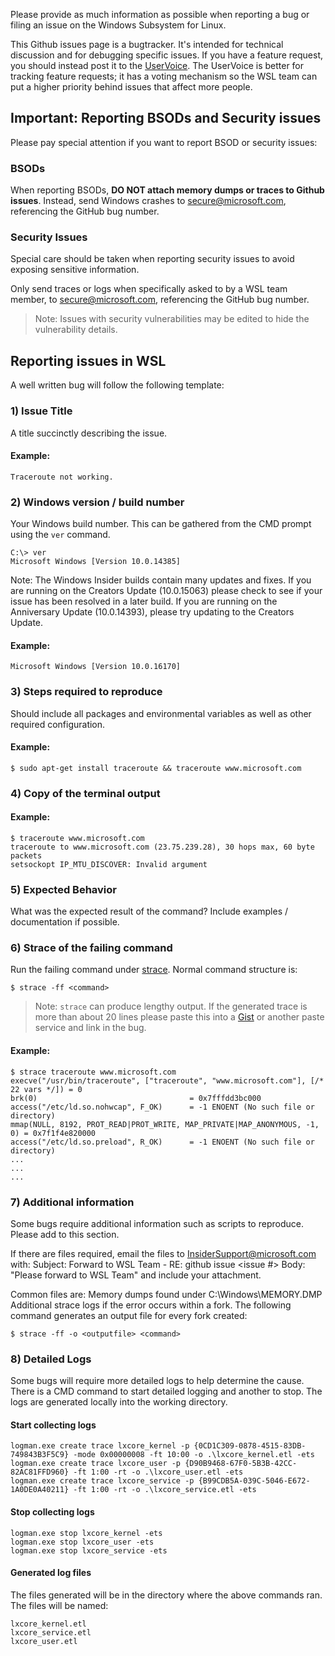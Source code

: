 Please provide as much information as possible when reporting a bug or filing an issue on the Windows Subsystem for Linux.

This Github issues page is a bugtracker.  It's intended for technical discussion and for debugging specific issues.  If you have a feature request, you should instead post it to the [UserVoice](https://wpdev.uservoice.com/forums/266908).  The UserVoice is better for tracking feature requests; it has a voting mechanism so the WSL team can put a higher priority behind issues that affect more people.

## Important: Reporting BSODs and Security issues
Please pay special attention if you want to report BSOD or security issues:

### BSODs
When reporting BSODs, **DO NOT attach memory dumps or traces to Github issues**. Instead, send Windows crashes to secure@microsoft.com, referencing the GitHub bug number. 

### Security Issues
Special care should be taken when reporting security issues to avoid exposing sensitive information.

Only send traces or logs when specifically asked to by a WSL team member, to secure@microsoft.com, referencing the GitHub bug number.

> Note: Issues with security vulnerabilities may be edited to hide the vulnerability details.

## Reporting issues in WSL
A well written bug will follow the following template:

### 1) Issue Title
A title succinctly describing the issue. 

#### Example:
`Traceroute not working.`

### 2) Windows version / build number
Your Windows build number.  This can be gathered from the CMD prompt using the `ver` command.

```
C:\> ver 
Microsoft Windows [Version 10.0.14385] 
``` 

Note: The Windows Insider builds contain many updates and fixes. If you are running on the Creators Update (10.0.15063) please check to see if your issue has been resolved in a later build.  If you are running on the Anniversary Update (10.0.14393), please try updating to the Creators Update.

#### Example:

`Microsoft Windows [Version 10.0.16170]`

### 3) Steps required to reproduce

Should include all packages and environmental variables as well as other required configuration.

#### Example:

`$ sudo apt-get install traceroute && traceroute www.microsoft.com`

### 4) Copy of the terminal output

#### Example:

```
$ traceroute www.microsoft.com
traceroute to www.microsoft.com (23.75.239.28), 30 hops max, 60 byte packets
setsockopt IP_MTU_DISCOVER: Invalid argument
```

### 5) Expected Behavior

What was the expected result of the command?  Include examples / documentation if possible.

### 6) Strace of the failing command

Run the failing command under [strace](http://manpages.ubuntu.com/manpages/wily/man1/strace.1.html).  Normal command structure is:

```                           
$ strace -ff <command> 
```          

> Note: `strace` can produce lengthy output. If the generated trace is more than about 20 lines please paste this into a [Gist](https://gist.github.com/) or another paste service and link in the bug.

#### Example:

```
$ strace traceroute www.microsoft.com
execve("/usr/bin/traceroute", ["traceroute", "www.microsoft.com"], [/* 22 vars */]) = 0
brk(0)                                  = 0x7fffdd3bc000
access("/etc/ld.so.nohwcap", F_OK)      = -1 ENOENT (No such file or directory)
mmap(NULL, 8192, PROT_READ|PROT_WRITE, MAP_PRIVATE|MAP_ANONYMOUS, -1, 0) = 0x7f1f4e820000
access("/etc/ld.so.preload", R_OK)      = -1 ENOENT (No such file or directory)
...
...
...
```

### 7) Additional information

Some bugs require additional information such as scripts to reproduce.  Please add to this section.

If there are files required, email the files to InsiderSupport@microsoft.com with:
Subject:  Forward to WSL Team - RE: github issue <issue #>
Body:  "Please forward to WSL Team" and include your attachment.

Common files are:
Memory dumps found under C:\Windows\MEMORY.DMP
Additional strace logs if the error occurs within a fork.  The following command generates an output file for every fork created:

``` 
$ strace -ff -o <outputfile> <command> 
```

### 8) Detailed Logs
Some bugs will require more detailed logs to help determine the cause.  There is a CMD command to start detailed logging and another to stop.  The logs are generated locally into the working directory.

#### Start collecting logs

```
logman.exe create trace lxcore_kernel -p {0CD1C309-0878-4515-83DB-749843B3F5C9} -mode 0x00000008 -ft 10:00 -o .\lxcore_kernel.etl -ets 
logman.exe create trace lxcore_user -p {D90B9468-67F0-5B3B-42CC-82AC81FFD960} -ft 1:00 -rt -o .\lxcore_user.etl -ets 
logman.exe create trace lxcore_service -p {B99CDB5A-039C-5046-E672-1A0DE0A40211} -ft 1:00 -rt -o .\lxcore_service.etl -ets 
```

#### Stop collecting logs

```
logman.exe stop lxcore_kernel -ets
logman.exe stop lxcore_user -ets
logman.exe stop lxcore_service -ets
```

#### Generated log files

The files generated will be in the directory where the above commands ran.  The files will be named:

```
lxcore_kernel.etl
lxcore_service.etl
lxcore_user.etl
```
